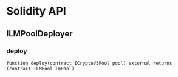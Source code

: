 # Solidity API

## ILMPoolDeployer

### deploy

```solidity
function deploy(contract ICryptoV3Pool pool) external returns (contract ILMPool lmPool)
```

